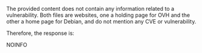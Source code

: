 The provided content does not contain any information related to a vulnerability. Both files are websites, one a holding page for OVH and the other a home page for Debian, and do not mention any CVE or vulnerability.

Therefore, the response is:

NOINFO